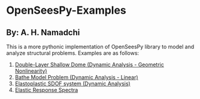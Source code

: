 # OpenSeesPy-Examples
## By: A. H. Namadchi
This is a more pythonic implementation of OpenSeesPy library to model and analyze structural problems. Examples are as follows:

1. [Double-Layer Shallow Dome (Dynamic Analysis - Geometric Nonlinearity)](/Double-Layer%20Shallow%20Dome.ipynb)
2. [Bathe Model Problem (Dynamic Analysis - Linear)](/Bathe%20Model%20Problem.ipynb)
3. [Elastoplastic SDOF system (Dynamic Analysis)](/Elastoplastic%20SDOF%20system.ipynb)
4. [Elastic Response Spectra](/Elastic%20Response%20Spectra.ipynb)
